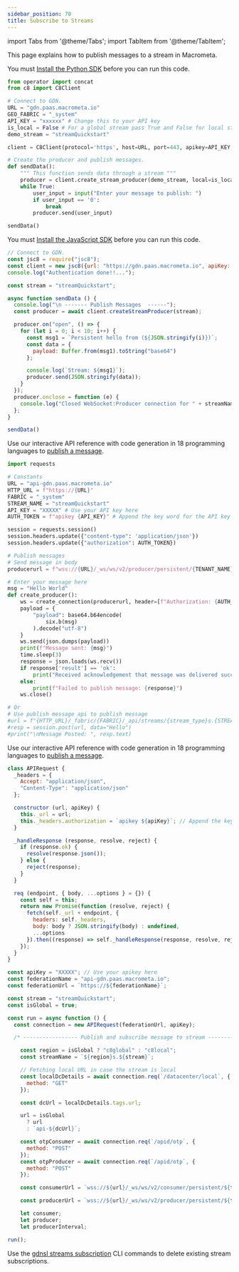 ```yaml
---
sidebar_position: 70
title: Subscribe to Streams
---
```


import Tabs from '@theme/Tabs';
import TabItem from '@theme/TabItem';

This page explains how to publish messages to a stream in Macrometa.

<Tabs groupId="operating-systems">
<TabItem value="py" label="Python SDK">

You must [Install the Python SDK](../sdks/install-sdks.md) before you can run this code.

```py
from operator import concat
from c8 import C8Client

# Connect to GDN.
URL = "gdn.paas.macrometa.io"
GEO_FABRIC = "_system"
API_KEY = "xxxxxx" # Change this to your API key
is_local = False # For a global stream pass True and False for local stream
demo_stream = "streamQuickstart"

client = C8Client(protocol='https', host=URL, port=443, apikey=API_KEY, geofabric=GEO_FABRIC)

# Create the producer and publish messages.
def sendData():
    """ This function sends data through a stream """
    producer = client.create_stream_producer(demo_stream, local=is_local)
    while True:
        user_input = input("Enter your message to publish: ")
        if user_input == '0':
            break
        producer.send(user_input)

sendData()
```

</TabItem>
<TabItem value="js" label="JavaScript SDK">

You must [Install the JavaScript SDK](../sdks/install-sdks.md) before you can run this code.

```js
// Connect to GDN.
const jsc8 = require("jsc8");
const client = new jsc8({url: "https://gdn.paas.macrometa.io", apiKey: "XXXXX", fabricName: "_system"});
console.log("Authentication done!!...");

const stream = "streamQuickstart";

async function sendData () {
  console.log("\n ------- Publish Messages  ------");
  const producer = await client.createStreamProducer(stream);

  producer.on("open", () => {
    for (let i = 0; i < 10; i++) {
      const msg1 = `Persistent hello from (${JSON.stringify(i)})`;
      const data = {
        payload: Buffer.from(msg1).toString("base64")
      };

      console.log(`Stream: ${msg1}`);
      producer.send(JSON.stringify(data));
    }
  });
  producer.onclose = function (e) {
    console.log("Closed WebSocket:Producer connection for " + streamName);
  };
}

sendData()
```

</TabItem>
<TabItem value="api-py" label="REST API - Python">

Use our interactive API reference with code generation in 18 programming languages to [publish a message](https://macrometa.com/docs/api#/operations/PublishStreamMessage).

```py
import requests

# Constants
URL = "api-gdn.paas.macrometa.io"
HTTP_URL = f"https://{URL}"
FABRIC = "_system"
STREAM_NAME = "streamQuickstart"
API_KEY = "XXXXX" # Use your API key here
AUTH_TOKEN = f"apikey {API_KEY}" # Append the key word for the API key

session = requests.session()
session.headers.update({"content-type": 'application/json'})
session.headers.update({"authorization": AUTH_TOKEN})

# Publish messages
# Send message in body
producerurl = f"wss://{URL}/_ws/ws/v2/producer/persistent/{TENANT_NAME}/{stream_type}.{FABRIC}/{stream_type}s.{STREAM_NAME}"

# Enter your message here
msg = "Hello World"
def create_producer():
    ws = create_connection(producerurl, header=[f"Authorization: {AUTH_TOKEN}"])
    payload = {
        "payload": base64.b64encode(
            six.b(msg)
        ).decode("utf-8")
    }
    ws.send(json.dumps(payload))
    print(f"Message sent: {msg}")
    time.sleep(3)
    response = json.loads(ws.recv())
    if response['result'] == 'ok':
        print("Received acknowledgement that message was delivered successfully")
    else:
        print(f"Failed to publish message: {response}")
    ws.close()

# Or
# Use publish message api to publish message
#url = f"{HTTP_URL}/_fabric/{FABRIC}/_api/streams/{stream_type}s.{STREAM_NAME}/publish?global={IS_GLOBAL}"
#resp = session.post(url, data="Hello")
#print("\nMessage Posted: ", resp.text)
```

</TabItem>
<TabItem value="api-js" label="REST API - JavaScript">

Use our interactive API reference with code generation in 18 programming languages to [publish a message](https://macrometa.com/docs/api#/operations/PublishStreamMessage).

```js
class APIRequest {
  _headers = {
    Accept: "application/json",
    "Content-Type": "application/json"
  };

  constructor (url, apiKey) {
    this._url = url;
    this._headers.authorization = `apikey ${apiKey}`; // Append the key word for the API key
  }

  _handleResponse (response, resolve, reject) {
    if (response.ok) {
      resolve(response.json());
    } else {
      reject(response);
    }
  }

  req (endpoint, { body, ...options } = {}) {
    const self = this;
    return new Promise(function (resolve, reject) {
      fetch(self._url + endpoint, {
        headers: self._headers,
        body: body ? JSON.stringify(body) : undefined,
        ...options
      }).then((response) => self._handleResponse(response, resolve, reject));
    });
  }
}

const apiKey = "XXXXX"; // Use your apikey here
const federationName = "api-gdn.paas.macrometa.io";
const federationUrl = `https://${federationName}`;

const stream = "streamQuickstart";
const isGlobal = true;

const run = async function () {
  const connection = new APIRequest(federationUrl, apiKey);

  /* ----------------- Publish and subscribe message to stream ---------------- */

    const region = isGlobal ? "c8global" : "c8local";
    const streamName = `${region}s.${stream}`;

    // Fetching local URL in case the stream is local
    const localDcDetails = await connection.req(`/datacenter/local`, {
      method: "GET"
    });

    const dcUrl = localDcDetails.tags.url;

    url = isGlobal
      ? url
      : `api-${dcUrl}`;

    const otpConsumer = await connection.req(`/apid/otp`, {
      method: "POST"
    });
    const otpProducer = await connection.req(`/apid/otp`, {
      method: "POST"
    });

    const consumerUrl = `wss://${url}/_ws/ws/v2/consumer/persistent/${tenant}/${region}._system/${streamName}/${consumerName}?otp=${otpConsumer.otp}`;

    const producerUrl = `wss://${url}/_ws/ws/v2/producer/persistent/${tenant}/${region}._system/${streamName}?otp=${otpProducer.otp}`;

    let consumer;
    let producer;
    let producerInterval;

run();
```

</TabItem>
<TabItem value="cli" label="CLI">

Use the [gdnsl streams subscription](../cli/streams-cli.md#gdnsl-streams-subscription) CLI commands to delete existing stream subscriptions.

</TabItem>
</Tabs>
